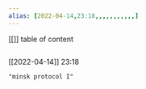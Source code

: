 ```yaml
---
alias: [2022-04-14,23:18,,,,,,,,,,,]
---
```

[[]]
table of content
```toc
```

[[2022-04-14]] 23:18

```query
"minsk protocol I"
```